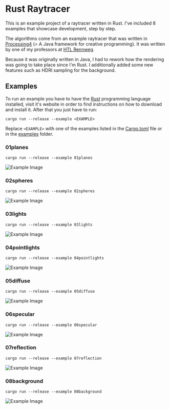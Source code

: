 # Rust Raytracer

This is an example project of a raytracer written in Rust.
I've included 8 examples that showcase development, step by step.

The algorithms come from an example raytracer that was written in [Processing4](https://processing.org/) (= A Java framework for creative programming).
It was written by one of my professors at [HTL Rennweg](https://www.htlrennweg.at/).

Because it was originally written in Java, I had to rework how the rendering was going to take place since I'm Rust.
I additionally added some new features such as HDRI sampling for the background.

## Examples

To run an example you have to have the [Rust](https://www.rust-lang.org/learn/get-started) programming language installed, visit it's website in order to find instructions on how to download and install it.
After that you just have to run:
```
cargo run --release --example <EXAMPLE>
```
Replace `<EXAMPLE>` with one of the examples listed in the [Cargo.toml](Cargo.toml) file or in the [examples](examples) folder.

### 01planes
```
cargo run --release --example 01planes
```
![Example Image](out/01out.png)

### 02spheres
```
cargo run --release --example 02spheres
```
![Example Image](out/02out.png)

### 03lights
```
cargo run --release --example 03lights
```
![Example Image](out/03out.png)

### 04pointlights
```
cargo run --release --example 04pointlights
```
![Example Image](out/04out.png)

### 05diffuse
```
cargo run --release --example 05diffuse
```
![Example Image](out/05out.png)

### 06specular
```
cargo run --release --example 06specular
```
![Example Image](out/06out.png)

### 07reflection
```
cargo run --release --example 07reflection
```
![Example Image](out/07out.png)

### 08background
```
cargo run --release --example 08background
```
![Example Image](out/08out.png)
